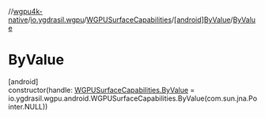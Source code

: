 //[wgpu4k-native](../../../../index.md)/[io.ygdrasil.wgpu](../../index.md)/[WGPUSurfaceCapabilities](../index.md)/[[android]ByValue](index.md)/[ByValue](-by-value.md)

# ByValue

[android]\
constructor(handle: [WGPUSurfaceCapabilities.ByValue](../../../io.ygdrasil.wgpu.android/-w-g-p-u-surface-capabilities/-by-value/index.md) = io.ygdrasil.wgpu.android.WGPUSurfaceCapabilities.ByValue(com.sun.jna.Pointer.NULL))